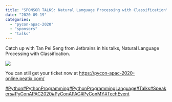 ```yaml
---
title: "SPONSOR TALKS: Natural Language Processing with Classification"
date: "2020-09-19"
categories:
  - "pycon-apac-2020"
  - "sponsors"
  - "talks"
---
```


Catch up with Tan Pei Seng from Jetbrains in his talks, Natural Language Processing with Classification.

![](/archived-images/19th-1430-1515-tan-pei-seng-jetbrains.png?w=1024)

You can still get your ticket now at https://pycon-apac-2020-online.peatix.com/

[#Python](https://www.facebook.com/hashtag/python?source=feed_text&epa=HASHTAG&__xts__%5B0%5D=68.ARCNS5TYh_DDKpLxUXVJmGTxYVxZta_Aj5ZN0m94JMTGc0hBdlnGxF_4J9Lufm6DvgCGhhKWZ8l2h-jCf16uShlhSv9bVGTCcXNtIQ1yOMkn2mzzJWk2hTe3gBqFfjRvJ0aXXchXyTC4Sp-XpKvJuuTAPna-YyPGah3e2JG6kMMTV0MTkSYVQXzqyA4LekIoWUMj9avj_IRZHd15tOZBxkX9lv7tInqR-CBdVvm5TSfvxvMrua7EccJ-6l9lo6MoGKRJZw8C-dEDhIMl3sqWz0637_yNHbneMbj0VpfkjHGsXKAFWN7GZC6_usRspPWCqufNGpQUnrKQ8dd8UnUSaRY&__tn__=%2ANK-R)[#PythonProgramming](https://www.facebook.com/hashtag/pythonprogramming?source=feed_text&epa=HASHTAG&__xts__%5B0%5D=68.ARCNS5TYh_DDKpLxUXVJmGTxYVxZta_Aj5ZN0m94JMTGc0hBdlnGxF_4J9Lufm6DvgCGhhKWZ8l2h-jCf16uShlhSv9bVGTCcXNtIQ1yOMkn2mzzJWk2hTe3gBqFfjRvJ0aXXchXyTC4Sp-XpKvJuuTAPna-YyPGah3e2JG6kMMTV0MTkSYVQXzqyA4LekIoWUMj9avj_IRZHd15tOZBxkX9lv7tInqR-CBdVvm5TSfvxvMrua7EccJ-6l9lo6MoGKRJZw8C-dEDhIMl3sqWz0637_yNHbneMbj0VpfkjHGsXKAFWN7GZC6_usRspPWCqufNGpQUnrKQ8dd8UnUSaRY&__tn__=%2ANK-R)[#PythonProgrammingLanguage](https://www.facebook.com/hashtag/pythonprogramminglanguage?source=feed_text&epa=HASHTAG&__xts__%5B0%5D=68.ARCNS5TYh_DDKpLxUXVJmGTxYVxZta_Aj5ZN0m94JMTGc0hBdlnGxF_4J9Lufm6DvgCGhhKWZ8l2h-jCf16uShlhSv9bVGTCcXNtIQ1yOMkn2mzzJWk2hTe3gBqFfjRvJ0aXXchXyTC4Sp-XpKvJuuTAPna-YyPGah3e2JG6kMMTV0MTkSYVQXzqyA4LekIoWUMj9avj_IRZHd15tOZBxkX9lv7tInqR-CBdVvm5TSfvxvMrua7EccJ-6l9lo6MoGKRJZw8C-dEDhIMl3sqWz0637_yNHbneMbj0VpfkjHGsXKAFWN7GZC6_usRspPWCqufNGpQUnrKQ8dd8UnUSaRY&__tn__=%2ANK-R)[#Talks](https://www.facebook.com/hashtag/talks?source=feed_text&epa=HASHTAG&__xts__%5B0%5D=68.ARCNS5TYh_DDKpLxUXVJmGTxYVxZta_Aj5ZN0m94JMTGc0hBdlnGxF_4J9Lufm6DvgCGhhKWZ8l2h-jCf16uShlhSv9bVGTCcXNtIQ1yOMkn2mzzJWk2hTe3gBqFfjRvJ0aXXchXyTC4Sp-XpKvJuuTAPna-YyPGah3e2JG6kMMTV0MTkSYVQXzqyA4LekIoWUMj9avj_IRZHd15tOZBxkX9lv7tInqR-CBdVvm5TSfvxvMrua7EccJ-6l9lo6MoGKRJZw8C-dEDhIMl3sqWz0637_yNHbneMbj0VpfkjHGsXKAFWN7GZC6_usRspPWCqufNGpQUnrKQ8dd8UnUSaRY&__tn__=%2ANK-R)[#Speakers](https://www.facebook.com/hashtag/speakers?source=feed_text&epa=HASHTAG&__xts__%5B0%5D=68.ARCNS5TYh_DDKpLxUXVJmGTxYVxZta_Aj5ZN0m94JMTGc0hBdlnGxF_4J9Lufm6DvgCGhhKWZ8l2h-jCf16uShlhSv9bVGTCcXNtIQ1yOMkn2mzzJWk2hTe3gBqFfjRvJ0aXXchXyTC4Sp-XpKvJuuTAPna-YyPGah3e2JG6kMMTV0MTkSYVQXzqyA4LekIoWUMj9avj_IRZHd15tOZBxkX9lv7tInqR-CBdVvm5TSfvxvMrua7EccJ-6l9lo6MoGKRJZw8C-dEDhIMl3sqWz0637_yNHbneMbj0VpfkjHGsXKAFWN7GZC6_usRspPWCqufNGpQUnrKQ8dd8UnUSaRY&__tn__=%2ANK-R)[#PyConAPAC2020](https://www.facebook.com/hashtag/pyconapac2020?source=feed_text&epa=HASHTAG&__xts__%5B0%5D=68.ARCNS5TYh_DDKpLxUXVJmGTxYVxZta_Aj5ZN0m94JMTGc0hBdlnGxF_4J9Lufm6DvgCGhhKWZ8l2h-jCf16uShlhSv9bVGTCcXNtIQ1yOMkn2mzzJWk2hTe3gBqFfjRvJ0aXXchXyTC4Sp-XpKvJuuTAPna-YyPGah3e2JG6kMMTV0MTkSYVQXzqyA4LekIoWUMj9avj_IRZHd15tOZBxkX9lv7tInqR-CBdVvm5TSfvxvMrua7EccJ-6l9lo6MoGKRJZw8C-dEDhIMl3sqWz0637_yNHbneMbj0VpfkjHGsXKAFWN7GZC6_usRspPWCqufNGpQUnrKQ8dd8UnUSaRY&__tn__=%2ANK-R)[#PyConAPAC](https://www.facebook.com/hashtag/pyconapac?source=feed_text&epa=HASHTAG&__xts__%5B0%5D=68.ARCNS5TYh_DDKpLxUXVJmGTxYVxZta_Aj5ZN0m94JMTGc0hBdlnGxF_4J9Lufm6DvgCGhhKWZ8l2h-jCf16uShlhSv9bVGTCcXNtIQ1yOMkn2mzzJWk2hTe3gBqFfjRvJ0aXXchXyTC4Sp-XpKvJuuTAPna-YyPGah3e2JG6kMMTV0MTkSYVQXzqyA4LekIoWUMj9avj_IRZHd15tOZBxkX9lv7tInqR-CBdVvm5TSfvxvMrua7EccJ-6l9lo6MoGKRJZw8C-dEDhIMl3sqWz0637_yNHbneMbj0VpfkjHGsXKAFWN7GZC6_usRspPWCqufNGpQUnrKQ8dd8UnUSaRY&__tn__=%2ANK-R)[#PyConMY](https://www.facebook.com/hashtag/pyconmy?source=feed_text&epa=HASHTAG&__xts__%5B0%5D=68.ARCNS5TYh_DDKpLxUXVJmGTxYVxZta_Aj5ZN0m94JMTGc0hBdlnGxF_4J9Lufm6DvgCGhhKWZ8l2h-jCf16uShlhSv9bVGTCcXNtIQ1yOMkn2mzzJWk2hTe3gBqFfjRvJ0aXXchXyTC4Sp-XpKvJuuTAPna-YyPGah3e2JG6kMMTV0MTkSYVQXzqyA4LekIoWUMj9avj_IRZHd15tOZBxkX9lv7tInqR-CBdVvm5TSfvxvMrua7EccJ-6l9lo6MoGKRJZw8C-dEDhIMl3sqWz0637_yNHbneMbj0VpfkjHGsXKAFWN7GZC6_usRspPWCqufNGpQUnrKQ8dd8UnUSaRY&__tn__=%2ANK-R)[#TechEvent](https://www.facebook.com/hashtag/techevent?source=feed_text&epa=HASHTAG&__xts__%5B0%5D=68.ARCNS5TYh_DDKpLxUXVJmGTxYVxZta_Aj5ZN0m94JMTGc0hBdlnGxF_4J9Lufm6DvgCGhhKWZ8l2h-jCf16uShlhSv9bVGTCcXNtIQ1yOMkn2mzzJWk2hTe3gBqFfjRvJ0aXXchXyTC4Sp-XpKvJuuTAPna-YyPGah3e2JG6kMMTV0MTkSYVQXzqyA4LekIoWUMj9avj_IRZHd15tOZBxkX9lv7tInqR-CBdVvm5TSfvxvMrua7EccJ-6l9lo6MoGKRJZw8C-dEDhIMl3sqWz0637_yNHbneMbj0VpfkjHGsXKAFWN7GZC6_usRspPWCqufNGpQUnrKQ8dd8UnUSaRY&__tn__=%2ANK-R)
